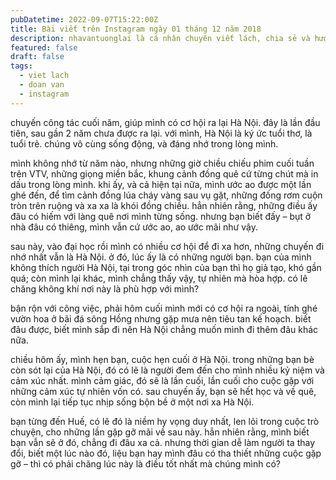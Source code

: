 ```yaml
---
pubDatetime: 2022-09-07T15:22:00Z
title: Bài viết trên Instagram ngày 01 tháng 12 năm 2018
description: nhavantuonglai là cá nhân chuyên viết lách, chia sẻ và hướng dẫn mọi người thuần thục hơn khi thực hành viết lách mỗi ngày qua những bài chia sẻ ngắn trên Instagram chính thức.
featured: false
draft: false
tags:
  - viet lach
  - doan van
  - instagram
---
```


chuyến công tác cuối năm, giúp mình có cơ hội ra lại Hà Nội. đây là lần đầu tiên, sau gần 2 năm chưa được ra lại. với mình, Hà Nội là ký ức tuổi thơ, là tuổi trẻ. chúng vô cùng sống động, và đáng nhớ trong lòng mình.

mình không nhớ từ năm nào, nhưng những giờ chiều chiếu phim cuối tuần trên VTV, những giọng miền bắc, khung cảnh đồng quê cứ từng chút mà in dấu trong lòng mình. khi ấy, và cả hiện tại nữa, mình ước ao được một lần ghé đến, để tìm cảnh đồng lúa cháy vàng sau vụ gặt, những đống rơm cuộn tròn trên ruộng và xa xa là khói đồng chiều. hẳn nhiên rằng, những điều ấy đâu có hiếm với làng quê nơi mình từng sống. nhưng bạn biết đấy – bụt ở nhà đâu có thiêng, mình vẫn cứ ước ao, ao ước mãi như vậy.

sau này, vào đại học rồi mình có nhiều cơ hội để đi xa hơn, những chuyến đi nhớ nhất vẫn là Hà Nội. ở đó, lúc ấy là có những người bạn. bạn của mình không thích người Hà Nội, tại trong góc nhìn của bạn thì họ giả tạo, khó gần quá; còn mình lại khác, mình chẳng thấy vậy, tự nhiên mà hòa hợp. có lẽ chăng không khí nơi này là phù hợp với mình?

bận rộn với công việc, phải hôm cuối mình mới có cơ hội ra ngoài, tính ghé vườn hoa ở bãi đá sông Hồng nhưng gặp mưa nên tiêu tan kế hoạch. biết đâu được, biết mình sắp đi nên Hà Nội chẳng muốn mình đi thêm đâu khác nữa.

chiều hôm ấy, mình hẹn bạn, cuộc hẹn cuối ở Hà Nội. trong những bạn bè còn sót lại của Hà Nội, đó có lẽ là người đem đến cho mình nhiều kỷ niệm và cảm xúc nhất. mình cảm giác, đó sẽ là lần cuối, lần cuối cho cuộc gặp với những cảm xúc tự nhiên vốn có. sau chuyến ấy, bạn sẽ hết học và về quê, còn mình lại tiếp tục nhịp sống bộn bề ở một nơi xa Hà Nội.

bạn từng đến Huế, có lẽ đó là niềm hy vọng duy nhất, len lỏi trong cuộc trò chuyện, cho những lần gặp gỡ mãi về sau này. hẳn nhiên rằng, mình biết bạn vẫn sẽ ở đó, chẳng đi đâu xa cả. nhưng thời gian dễ làm người ta thay đổi, biết một lúc nào đó, liệu bạn hay mình đâu có tha thiết những cuộc gặp gỡ – thì có phải chăng lúc này là điều tốt nhất mà chúng mình có?
